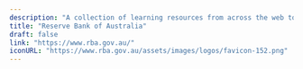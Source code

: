 ```yaml
---
description: "A collection of learning resources from across the web to help you skill up while at home"
title: "Reserve Bank of Australia"
draft: false
link: "https://www.rba.gov.au/"
iconURL: "https://www.rba.gov.au/assets/images/logos/favicon-152.png"
---
```

